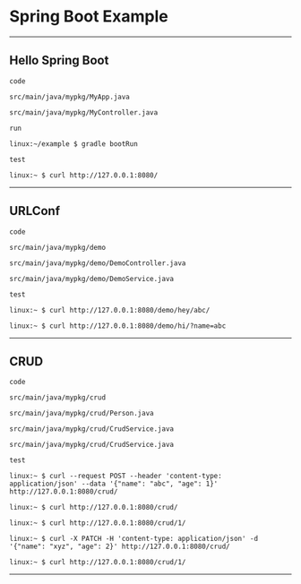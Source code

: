 # Spring Boot Example


---

## Hello Spring Boot


`code`

```
src/main/java/mypkg/MyApp.java

src/main/java/mypkg/MyController.java

```


`run`

```
linux:~/example $ gradle bootRun
```


`test`

```
linux:~ $ curl http://127.0.0.1:8080/ 
```


---

## URLConf


`code`

```
src/main/java/mypkg/demo

src/main/java/mypkg/demo/DemoController.java

src/main/java/mypkg/demo/DemoService.java
```


`test`

```
linux:~ $ curl http://127.0.0.1:8080/demo/hey/abc/

linux:~ $ curl http://127.0.0.1:8080/demo/hi/?name=abc
```

---

## CRUD


`code`

```
src/main/java/mypkg/crud

src/main/java/mypkg/crud/Person.java

src/main/java/mypkg/crud/CrudService.java

src/main/java/mypkg/crud/CrudService.java
```


`test`

```
linux:~ $ curl --request POST --header 'content-type: application/json' --data '{"name": "abc", "age": 1}' http://127.0.0.1:8080/crud/

linux:~ $ curl http://127.0.0.1:8080/crud/

linux:~ $ curl http://127.0.0.1:8080/crud/1/

linux:~ $ curl -X PATCH -H 'content-type: application/json' -d '{"name": "xyz", "age": 2}' http://127.0.0.1:8080/crud/

linux:~ $ curl http://127.0.0.1:8080/crud/1/
```

---
